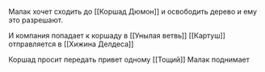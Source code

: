 Малак хочет сходить до [[Коршад Дюмон]] и освободить дерево и ему это разрешают.

И компания попадает к коршаду в [[Унылая ветвь]]
[[Картуш]] отправляется в [[Хижина Делдеса]] 

Коршад просит передать привет одному [[Тощий]]
Малак поднимает 